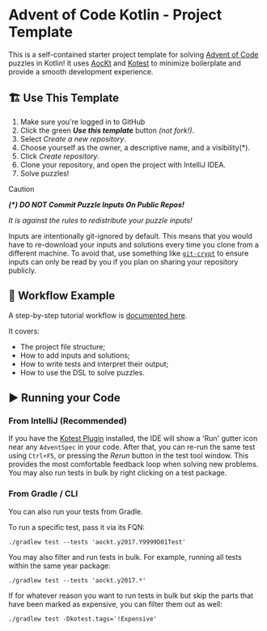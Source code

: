 # Advent of Code Kotlin - Project Template

This is a self-contained starter project template for solving [Advent of Code](https://adventofcode.com/) puzzles in 
Kotlin!
It uses [AocKt](https://github.com/Jadarma/advent-of-code-kotlin) and [Kotest](https://kotest.io) to minimize boilerplate and provide
a smooth development experience.

## 🏗️ Use This Template

1. Make sure you're logged in to GitHub
2. Click the green ***Use this template*** button _(not fork!)_.
3. Select _Create a new repository_.
4. Choose yourself as the owner, a descriptive name, and a visibility(*).
5. Click _Create repository_.
6. Clone your repository, and open the project with IntelliJ IDEA.
7. Solve puzzles!

> [!CAUTION]
> ***(\*) DO NOT Commit Puzzle Inputs On Public Repos!***
>
> _It is against the rules to redistribute your puzzle inputs!_
>
> Inputs are intentionally git-ignored by default.
> This means that you would have to re-download your inputs and solutions every time you clone from a different machine.
> To avoid that, use something like [`git-crypt`](https://github.com/AGWA/git-crypt) to ensure inputs can only be read
> by you if you plan on sharing your repository publicly.

## 📝 Workflow Example

A step-by-step tutorial workflow is [documented here](https://jadarma.github.io/advent-of-code-kotlin/workflow.html).

It covers:
- The project file structure;
- How to add inputs and solutions;
- How to write tests and interpret their output;
- How to use the DSL to solve puzzles.

## ▶️ Running your Code

### From IntelliJ (Recommended)

If you have the [Kotest Plugin](https://plugins.jetbrains.com/plugin/14080-kotest) installed, the IDE will show a 
'Run' gutter icon near any `AdventSpec` in your code.
After that, you can re-run the same test using `Ctrl+F5`, or pressing the _Rerun_ button in the test tool window.
This provides the most comfortable feedback loop when solving new problems.
You may also run tests in bulk by right clicking on a test package.

### From Gradle / CLI

You can also run your tests from Gradle.

To run a specific test, pass it via its FQN:

```shell
./gradlew test --tests 'aockt.y2017.Y9999D01Test'
```

You may also filter and run tests in bulk.
For example, running all tests within the same year package:

```shell
./gradlew test --tests 'aockt.y2017.*'
```

If for whatever reason you want to run tests in bulk but skip the parts that have been marked as expensive, you can 
filter them out as well:

```shell
./gradlew test -Dkotest.tags='!Expensive'
```

